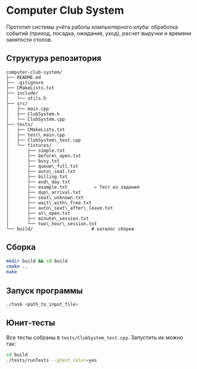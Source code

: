 # Computer Club System

Прототип системы учёта работы компьютерного клуба: обработка событий (приход, посадка, ожидание, уход), расчет выручки и времени занятости столов.

## Структура репозитория

```
computer-club-system/
├── README.md
├── .gitignore
├── CMakeLists.txt
├── include/
│   └── utils.h
├── src/
│   ├── main.cpp
│   ├── ClubSystem.h
│   └── ClubSystem.cpp
├── tests/
│   ├── CMakeLists.txt
│   ├── test\_main.cpp
│   ├── ClubSystem\_test.cpp
│   └── fixtures/
│       ├── simple.txt
│       ├── before\_open.txt
│       ├── busy.txt
│       ├── queue\_full.txt
│       ├── auto\_seat.txt
│       ├── billing.txt
│       ├── end\_day.txt
│       ├── example.txt          ← Тест из задания
│       ├── dup\_arrival.txt
│       ├── seat\_unknown.txt
│       ├── wait\_with\_free.txt
│       ├── auto\_seat\_after\_leave.txt
│       ├── at\_open.txt
│       ├── minute\_session.txt
│       └── two\_hour\_session.txt
└── build/                      # каталог сборки
```


## Сборка

```bash
mkdir build && cd build
cmake ..
make
````

## Запуск программы

```bash
./task <path_to_input_file>
```

## Юнит‑тесты

Все тесты собраны в `tests/ClubSystem_test.cpp`. Запустить их можно так:

```bash
cd build
./tests/runTests --gtest_color=yes
```
